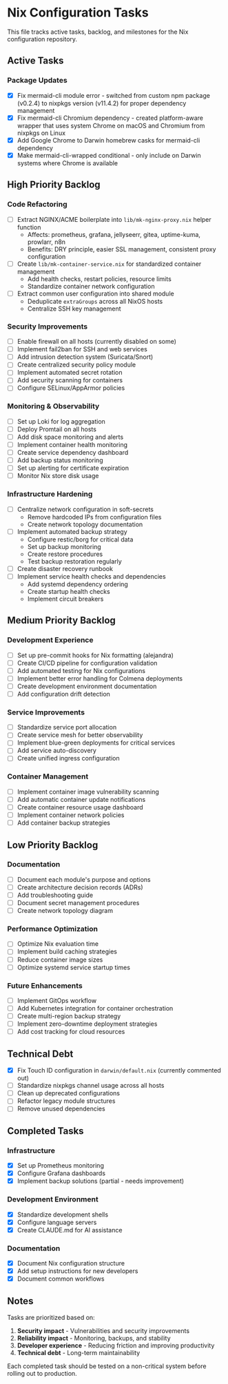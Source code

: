 # Nix Configuration Tasks

This file tracks active tasks, backlog, and milestones for the Nix configuration repository.

## Active Tasks

### Package Updates

- [x] Fix mermaid-cli module error - switched from custom npm package (v0.2.4) to nixpkgs version (v11.4.2) for proper dependency management
- [x] Fix mermaid-cli Chromium dependency - created platform-aware wrapper that uses system Chrome on macOS and Chromium from nixpkgs on Linux
- [x] Add Google Chrome to Darwin homebrew casks for mermaid-cli dependency
- [x] Make mermaid-cli-wrapped conditional - only include on Darwin systems where Chrome is available

## High Priority Backlog

### Code Refactoring

- [ ] Extract NGINX/ACME boilerplate into `lib/mk-nginx-proxy.nix` helper function
  - Affects: prometheus, grafana, jellyseerr, gitea, uptime-kuma, prowlarr, n8n
  - Benefits: DRY principle, easier SSL management, consistent proxy configuration
- [ ] Create `lib/mk-container-service.nix` for standardized container management
  - Add health checks, restart policies, resource limits
  - Standardize container network configuration
- [ ] Extract common user configuration into shared module
  - Deduplicate `extraGroups` across all NixOS hosts
  - Centralize SSH key management

### Security Improvements

- [ ] Enable firewall on all hosts (currently disabled on some)
- [ ] Implement fail2ban for SSH and web services
- [ ] Add intrusion detection system (Suricata/Snort)
- [ ] Create centralized security policy module
- [ ] Implement automated secret rotation
- [ ] Add security scanning for containers
- [ ] Configure SELinux/AppArmor policies

### Monitoring & Observability

- [ ] Set up Loki for log aggregation
- [ ] Deploy Promtail on all hosts
- [ ] Add disk space monitoring and alerts
- [ ] Implement container health monitoring
- [ ] Create service dependency dashboard
- [ ] Add backup status monitoring
- [ ] Set up alerting for certificate expiration
- [ ] Monitor Nix store disk usage

### Infrastructure Hardening

- [ ] Centralize network configuration in soft-secrets
  - Remove hardcoded IPs from configuration files
  - Create network topology documentation
- [ ] Implement automated backup strategy
  - Configure restic/borg for critical data
  - Set up backup monitoring
  - Create restore procedures
  - Test backup restoration regularly
- [ ] Create disaster recovery runbook
- [ ] Implement service health checks and dependencies
  - Add systemd dependency ordering
  - Create startup health checks
  - Implement circuit breakers

## Medium Priority Backlog

### Development Experience

- [ ] Set up pre-commit hooks for Nix formatting (alejandra)
- [ ] Create CI/CD pipeline for configuration validation
- [ ] Add automated testing for Nix configurations
- [ ] Implement better error handling for Colmena deployments
- [ ] Create development environment documentation
- [ ] Add configuration drift detection

### Service Improvements

- [ ] Standardize service port allocation
- [ ] Create service mesh for better observability
- [ ] Implement blue-green deployments for critical services
- [ ] Add service auto-discovery
- [ ] Create unified ingress configuration

### Container Management

- [ ] Implement container image vulnerability scanning
- [ ] Add automatic container update notifications
- [ ] Create container resource usage dashboard
- [ ] Implement container network policies
- [ ] Add container backup strategies

## Low Priority Backlog

### Documentation

- [ ] Document each module's purpose and options
- [ ] Create architecture decision records (ADRs)
- [ ] Add troubleshooting guide
- [ ] Document secret management procedures
- [ ] Create network topology diagram

### Performance Optimization

- [ ] Optimize Nix evaluation time
- [ ] Implement build caching strategies
- [ ] Reduce container image sizes
- [ ] Optimize systemd service startup times

### Future Enhancements

- [ ] Implement GitOps workflow
- [ ] Add Kubernetes integration for container orchestration
- [ ] Create multi-region backup strategy
- [ ] Implement zero-downtime deployment strategies
- [ ] Add cost tracking for cloud resources

## Technical Debt

- [x] Fix Touch ID configuration in `darwin/default.nix` (currently commented out)
- [ ] Standardize nixpkgs channel usage across all hosts
- [ ] Clean up deprecated configurations
- [ ] Refactor legacy module structures
- [ ] Remove unused dependencies

## Completed Tasks

### Infrastructure

- [x] Set up Prometheus monitoring
- [x] Configure Grafana dashboards
- [x] Implement backup solutions (partial - needs improvement)

### Development Environment

- [x] Standardize development shells
- [x] Configure language servers
- [x] Create CLAUDE.md for AI assistance

### Documentation

- [x] Document Nix configuration structure
- [x] Add setup instructions for new developers
- [x] Document common workflows

## Notes

Tasks are prioritized based on:
1. **Security impact** - Vulnerabilities and security improvements
2. **Reliability impact** - Monitoring, backups, and stability
3. **Developer experience** - Reducing friction and improving productivity
4. **Technical debt** - Long-term maintainability

Each completed task should be tested on a non-critical system before rolling out to production.